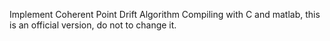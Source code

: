 Implement Coherent Point Drift Algorithm Compiling with C and matlab, 
this is an official version,
do not to change it.
